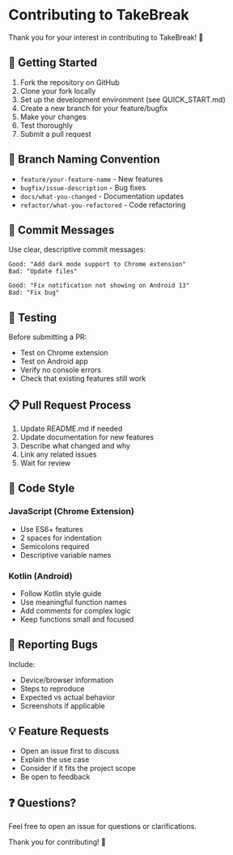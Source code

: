 # Contributing to TakeBreak

Thank you for your interest in contributing to TakeBreak! 🎉

## 🚀 Getting Started

1. Fork the repository on GitHub
2. Clone your fork locally
3. Set up the development environment (see QUICK_START.md)
4. Create a new branch for your feature/bugfix
5. Make your changes
6. Test thoroughly
7. Submit a pull request

## 🌿 Branch Naming Convention

- `feature/your-feature-name` - New features
- `bugfix/issue-description` - Bug fixes
- `docs/what-you-changed` - Documentation updates
- `refactor/what-you-refactored` - Code refactoring

## 📝 Commit Messages

Use clear, descriptive commit messages:

```
Good: "Add dark mode support to Chrome extension"
Bad: "Update files"

Good: "Fix notification not showing on Android 13"
Bad: "Fix bug"
```

## 🧪 Testing

Before submitting a PR:
- Test on Chrome extension
- Test on Android app
- Verify no console errors
- Check that existing features still work

## 📋 Pull Request Process

1. Update README.md if needed
2. Update documentation for new features
3. Describe what changed and why
4. Link any related issues
5. Wait for review

## 🎨 Code Style

### JavaScript (Chrome Extension)
- Use ES6+ features
- 2 spaces for indentation
- Semicolons required
- Descriptive variable names

### Kotlin (Android)
- Follow Kotlin style guide
- Use meaningful function names
- Add comments for complex logic
- Keep functions small and focused

## 🐛 Reporting Bugs

Include:
- Device/browser information
- Steps to reproduce
- Expected vs actual behavior
- Screenshots if applicable

## 💡 Feature Requests

- Open an issue first to discuss
- Explain the use case
- Consider if it fits the project scope
- Be open to feedback

## ❓ Questions?

Feel free to open an issue for questions or clarifications.

Thank you for contributing! 🙏


